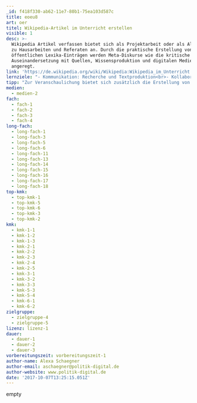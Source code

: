 ```yaml
---
_id: f418f330-ab62-11e7-80b1-75ea103d587c
title: eoeu8
art: oer
titel: Wikipedia-Artikel im Unterricht erstellen
visible: 1
desc: >-
  Wikipedia Artikel verfassen bietet sich als Projektarbeit oder als Alternative
  zu Hausarbeiten und Referaten an. Durch die praktische Erstellung von
  öffentlichen Lexika-Einträgen werden Meta-Diskurse wie die kritische
  Auseinandersetzung mit Quellen, Wissensproduktion und digitalen Medien
  angeregt.
link: 'https://de.wikipedia.org/wiki/Wikipedia:Wikipedia_im_Unterricht'
lernziele: "- Kommunikation: Recherche und Textproduktion<br>- Kollaboration: Gemeinsames Arbeiten, Schwarmintelligenz<br>- Kritisches Denken: Wissensproduktion nach vorgegebenen Qualitätsstandards, kritische Auseinandersetzung mit Wissen und Wissensproduktion<br>- Kritischer Umgang mit Quellen<br>- Bewusstsein für den Umgang mit Online-Medien:<br>-- Lizenzen, Urheberrecht, etc.<br>-- Erfahrung von Selbstwirksamkeit"
tipp: "Zur Veranschaulichung bietet sich zusätzlich die Erstellung von Grafiken, Audiodateien oder Videos an. [Hier] (https://schulesocialmedia.com/2013/06/02/in-der-schule-wikipedia-artikel-schreiben/) ist die Anwendung von Wikimedia-Artikeln im Deutschunterricht gut beschrieben.\r\nFür jüngere SuS der Grundstufe 4-6 oder sogar 1-3 bietet sich statt wikipedia <a href='https://klexikon.zum.de/wiki/Klexikon:Willkommen_im_Klexikon'>Klexikon</a> an.<br>Siehe auch: https://edulabs.de/dw/jmkls"
medien:
  - medien-2
fach:
  - fach-1
  - fach-2
  - fach-3
  - fach-4
long-fach:
  - long-fach-1
  - long-fach-3
  - long-fach-5
  - long-fach-6
  - long-fach-11
  - long-fach-13
  - long-fach-14
  - long-fach-15
  - long-fach-16
  - long-fach-17
  - long-fach-18
top-kmk:
  - top-kmk-1
  - top-kmk-5
  - top-kmk-6
  - top-kmk-3
  - top-kmk-2
kmk:
  - kmk-1-1
  - kmk-1-2
  - kmk-1-3
  - kmk-2-1
  - kmk-2-2
  - kmk-2-3
  - kmk-2-4
  - kmk-2-5
  - kmk-3-1
  - kmk-3-2
  - kmk-3-3
  - kmk-5-3
  - kmk-5-4
  - kmk-6-1
  - kmk-6-2
zielgruppe:
  - zielgruppe-4
  - zielgruppe-5
lizenz: lizenz-1
dauer:
  - dauer-1
  - dauer-2
  - dauer-3
vorbereitungszeit: vorbereitungszeit-1
author-name: Alexa Schaegner
author-email: aschaegner@politik-digital.de
author-website: www.politik-digital.de
date: '2017-10-07T13:25:15.051Z'
---
```

empty
